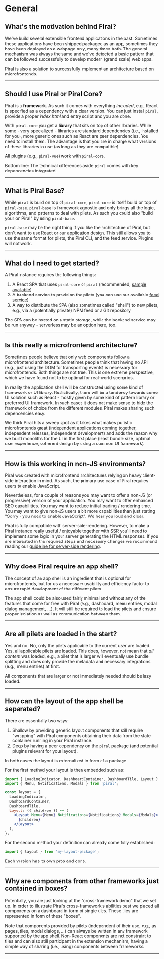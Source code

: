 # General

## What's the motivation behind Piral?

We've build several extensible frontend applications in the past. Sometimes these applications have been shipped packaged as an app, sometimes they have been deployed as a webpage only, many times both. The general mechanism was always the same and we've detected a basic pattern that can be followed successfully to develop modern (grand scale) web apps.

Piral is also a solution to successfully implement an architecture based on microfrontends.

---------------------------------------

## Should I use Piral or Piral Core?

Piral is a **framework**. As such it comes with everything *included*, e.g., React is specified as a dependency with a clear version. You can just install `piral`, provide a proper *index.html* and entry script and you are done.

With `piral-core` you get a **library** that sits on top of other libraries. While some - very specialized - libraries are standard dependencies (i.e., installed for you), more generic ones such as React are peer dependencies. You need to install them. The advantage is that you are in charge what versions of these libraries to use (as long as they are compatible).

All plugins (e.g., `piral-vue`) work with `piral-core`.

Bottom line: The technical differences aside `piral` comes with key dependencies integrated.

---------------------------------------

## What is Piral Base?

While `piral` is build on top of `piral-core`, `piral-core` is itself build on top of `piral-base`. `piral-base` is framework agnostic and only brings all the logic, algorithms, and patterns to deal with pilets. As such you could also "build your on Piral" by using `piral-base`.

`piral-base` may be the right thing if you like the architecture of Piral, but don't want to use React or our application design. This still allows you to use the same format for pilets, the Piral CLI, and the feed service. Plugins will not work.

---------------------------------------

## What do I need to get started?

A Piral instance requires the following things:

1. A React SPA that uses `piral-core` or `piral` (recommended, [sample available](https://github.com/smapiot/piral/tree/master/src/samples/sample-piral))
2. A backend service to provision the pilets (you can use our available [feed service](https://feed.piral.io))
3. A way to distribute the SPA (also sometimes called "shell") to new pilets, e.g., via a (potentially private) NPM feed or a Git repository

The SPA can be hosted on a static storage, while the backend service may be run anyway - serverless may be an option here, too.

---------------------------------------

## Is this really a microfrontend architecture?

Sometimes people believe that only web components follow a microfrontend architecture. Sometimes people think that having no API (e.g., just using the DOM for transporting events) is necessary for microfrontends. Both things are not true. This is one extreme perspective, which we have found not to be optimal for real-world scenarios.

In reality the application shell will be constructed using some kind of framework or UI library. Realistically, there will be a tendency towards some UI solution such as React - mostly given by some kind of pattern library or preferred UI framework. In such cases it does not make sense to hide the framework of choice from the different modules. Piral makes sharing such dependencies easy.

We think Piral hits a sweep spot as it takes what makes puristic microfrontends great (independent applications coming together, independent releases, independent development) and adds the reason why we build monoliths for the UI in the first place (least bundle size, optimal user experience, coherent design by using a common UI framework).

---------------------------------------

## How is this working in non-JS environments?

Piral was created with microfrontend architectures relying on heavy client-side interaction in mind. As such, the primary use case of Piral requires users to enable JavaScript.

Nevertheless, for a couple of reasons you may want to offer a non-JS (or progressive) version of your application. You may want to offer enhanced SEO capabilities. You may want to reduce initial loading / rendering time. You may want to give non-JS users a bit more capabilities than just stating "Sorry - you need to enable JavaScript". We hear you loud and clear.

Piral is fully compatible with server-side-rendering. However, to make a Piral instance really useful / enjoyable together with SSR you'll need to implement some logic in your server generating the HTML responses. If you are interested in the required steps and necessary changes we recommend reading our [guideline for server-side rendering](../guidelines/server-side-rendering.md).

---------------------------------------

## Why does Piral require an app shell?

The concept of an app shell is an ingredient that is optional for microfrontends, but for us a necessary usability and efficiency factor to ensure rapid development of the different pilets.

The app shell could be also used fairly minimal and without any of the features that come for free with Piral (e.g., dashboard, menu entries, modal dialog management, ...). It will still be required to load the pilets and ensure proper isolation as well as communication between them.

---------------------------------------

## Are all pilets are loaded in the start?

Yes and no. No, only the pilets applicable to the current user are loaded. Yes, all applicable pilets are loaded. This does, however, not mean that *all content* was loaded, e.g., a pilet that is larger will eventually use bundle splitting and does only provide the metadata and necessary integrations (e.g., menu entries) at first.

All components that are larger or not immediately needed should be lazy loaded.

---------------------------------------

## How can the layout of the app shell be separated?

There are essentially two ways:

1. Shallow by providing generic layout components that still require "wrapping" with Piral components obtaining their data from the state container running in your Piral instance.
2. Deep by having a peer dependency on the `piral` package (and potential plugins relevant for your layout).

In both cases the layout is externalized in form of a package.

For the first method your layout is then embedded such as:

```jsx
import { LoadingIndicator, DashboardContainer, DashboardTile, Layout } from 'my-layout-package';
import { Menu, Notifications, Modals } from 'piral';

const layout = {
  LoadingIndicator,
  DashboardContainer,
  DashboardTile,
  Layout: ({ children }) => (
    <Layout Menu={Menu} Notifications={Notifications} Modals={Modals}>
      {children}
    </Layout>
  ),
};
```

For the second method your definition can already come fully established:

```jsx
import { layout } from 'my-layout-package';
```

Each version has its own pros and cons.

---------------------------------------

## Why are components from other frameworks just contained in boxes?

Potentially, you are just looking at the "cross-framework demo" that we set up. In order to illustrate Piral's cross-framework's abilities best we placed all components on a dashboard in form of single tiles. These tiles are represented in form of these "boxes".

Note that components provided by pilets (independent of their use, e.g., as pages, tiles, modal dialogs, ...) can always be written in any framework supported by the app shell. Non-React components are not constraint to tiles and can also still participant in the extension mechanism, having a simple way of sharing (i.e., using) components between frameworks.

---------------------------------------
